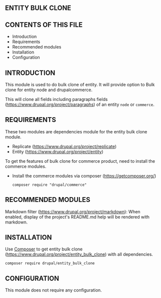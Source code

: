 ENTITY BULK CLONE
-----------------

CONTENTS OF THIS FILE
---------------------

 * Introduction
 * Requirements
 * Recommended modules
 * Installation
 * Configuration

INTRODUCTION
------------

This module is used to do bulk clone of entity.
It will provide option to Bulk clone for entity node and drupalcommerce.

This will clone all fields including paragraphs fields
(https://www.drupal.org/project/paragraphs) of an entity `node` or `commerce`.

REQUIREMENTS
------------

These two modules are dependencies module for the entity bulk clone module.
  - Replicate (https://www.drupal.org/project/replicate)
  - Entity (https://www.drupal.org/project/entity)

To get the features of bulk clone for commerce product, need to install
the commerce modules.

- Install the commerce modules via composer (https://getcomposer.org/)

  ```
  composer require "drupal/commerce"

  ```

RECOMMENDED MODULES
-------------------

Markdown filter (https://www.drupal.org/project/markdown):
When enabled, display of the project's README.md help will be rendered
with markdown.

INSTALLATION
------------

Use [Composer](https://getcomposer.org/) to get entity bulk clone
(https://www.drupal.org/project/entity_bulk_clone) with all dependencies.

  ```
  composer require drupal/entity_bulk_clone

  ```

CONFIGURATION
-------------

This module does not require any configuration.
